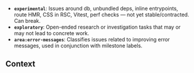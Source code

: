 - **`experimental`**: Issues around db, unbundled deps, inline entrypoints, route HMR, CSS in RSC, Vitest, perf checks — not yet stable/contracted. Can break.
- **`exploratory`**: Open-ended research or investigation tasks that may or may not lead to concrete work.
- **`area:error-messages`**: Classifies issues related to improving error messages, used in conjunction with milestone labels.

## Context
